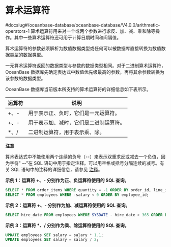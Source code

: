 算术运算符 
==========================
#docslug#/oceanbase-database/oceanbase-database/V4.0.0/arithmetic-operators-1
算术运算符用来对一个或两个参数进行求反、加、减、乘和除等操作。其中一些算术运算符还可用于计算日期时间和间隔值。

算术运算符的参数必须解析为数值数据类型或任何可以被数据库直接转换为数值数据类型的数据类型。

一元算术运算符返回的数据类型与参数的数据类型相同。对于二进制算术运算符，OceanBase 数据库先确定表达式中数值优先级最高的参数，再将其余参数转换为该参数的数据类型。

OceanBase 数据库当前版本所支持的算术运算符的详细信息如下表所示。


| 运算符  |         说明          |
|------|---------------------|
| +、-  | 用于表示正、负时，它们是一元运算符。  |
| +、-  | 用于表示加、减时，它们是二进制运算符。 |
| \*、/ | 二进制运算符，用于表示乘、除。     |


**注意**



算术表达式中不能使用两个连续的负号（--）来表示双重求反或减去一个负值，因为字符" --"在 SQL 语句中用于指定注释。可以用空格或括号分隔连续的减号。有关 SQL 语句中的注释的详细信息，请参见 [注释](../3.basic-elements-1/6.annotation-1/1.annotation-overview.md)。

**示例 1：运算符 +、- 分别作为正、负运算符使用的 SQL 查询。** 

```sql
SELECT * FROM order_items WHERE quantity = -1 ORDER BY order_id, line_item_id, product_id; 
SELECT * FROM employees WHERE -salary < 0 ORDER BY employee_id;
```



**示例 2：运算符 +、- 分别作为加、减运算符使用的 SQL 查询。** 

```sql
SELECT hire_date FROM employees WHERE SYSDATE - hire_date > 365 ORDER BY hire_date;
```



**示例 3：运算符 \*、/ 分别作为乘、除运算符使用的 SQL 查询。** 

```sql
UPDATE employees SET salary = salary * 1.1;
UPDATE employees SET salary = salary / 2;
```


